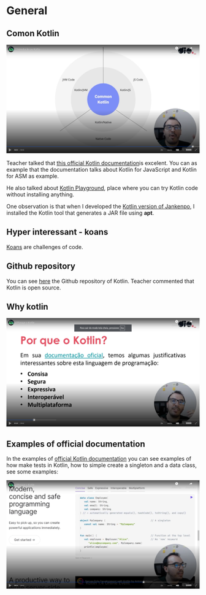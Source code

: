 # General

## Comon Kotlin

![common kotlin](images/common-kotlin.png)

Teacher talked that [this official Kotlin documentation](https://kotlinlang.org/docs/home.html)is excelent. You can as example that the documentation talks about Kotlin for JavaScript and Kotlin for ASM as example.

He also talked about [Kotlin Playground](https://play.kotlinlang.org/), place where you can try Kotlin code without installing anything.

One observation is that when I developed the [Kotlin version of Jankenpo](https://github.com/andreterceiro/jankenpo-kotlin), I installed the Kotlin tool that generates a JAR file using **apt**.


## Hyper interessant - koans

[Koans](https://play.kotlinlang.org/koans/overview) are challenges of code.


## Github repository

You can see [here](https://github.com/JetBrains/kotlin) the Github repository of Kotlin. Teacher commented that Kotlin is open source.


## Why kotlin

![why kotlin](images/why-kotlin.png)


## Examples of official documentation

In the examples of [official Kotlin documentation](https://kotlinlang.org/docs/home.html) you can see examples of how make tests in Kotlin, how to simple create a singleton and a data class, see some examples:

![examples of official documentation](images/examples-of-official-documentation.png)